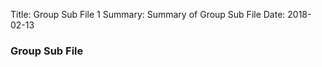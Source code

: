 Title:      Group Sub File 1
Summary:    Summary of Group Sub File
Date:       2018-02-13

### Group Sub File

